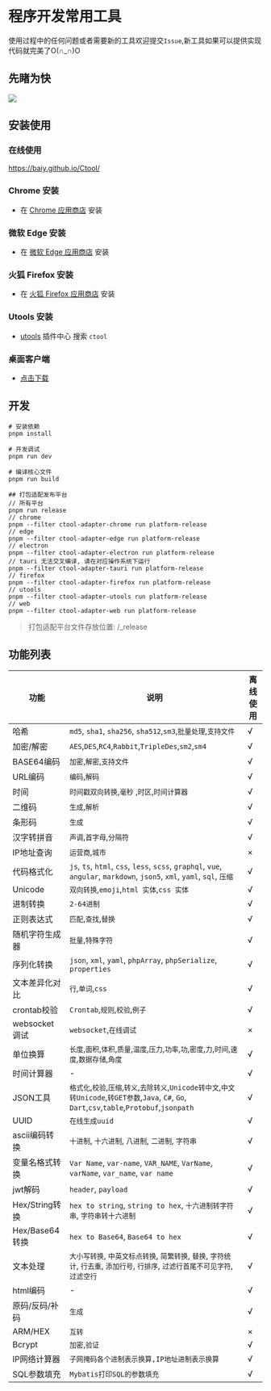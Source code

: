 # 程序开发常用工具

使用过程中的任何问题或者需要新的工具欢迎提交`Issue`,新工具如果可以提供实现代码就完美了O(∩_∩)O

## 先睹为快

![](https://cdn.jsdelivr.net/gh/baiy/Ctool@master/images/v2.0.0.png)

## 安装使用

### 在线使用

<https://baiy.github.io/Ctool/>

### Chrome 安装

- 在 [Chrome 应用商店](https://chrome.google.com/webstore/detail/ipfcebkfhpkjeikaammlkcnalknjahmh) 安装

### 微软 Edge 安装

- 在 [微软 Edge 应用商店](https://microsoftedge.microsoft.com/addons/detail/cihekagpnnadjjplgljkmkpcfiopfplc) 安装

### 火狐 Firefox 安装

- 在 [火狐 Firefox 应用商店](https://addons.mozilla.org/zh-CN/firefox/addon/ctool/) 安装

### Utools 安装

- [utools](https://u.tools/) 插件中心 搜索 `ctool`

### 桌面客户端

- [点击下载](https://github.com/baiy/Ctool/releases)

## 开发

```
# 安装依赖
pnpm install

# 开发调试
pnpm run dev

# 编译核心文件
pnpm run build

## 打包适配发布平台
// 所有平台
pnpm run release
// chrome
pnpm --filter ctool-adapter-chrome run platform-release
// edge
pnpm --filter ctool-adapter-edge run platform-release
// electron
pnpm --filter ctool-adapter-electron run platform-release
// tauri 无法交叉编译, 请在对应操作系统下运行
pnpm --filter ctool-adapter-tauri run platform-release
// firefox
pnpm --filter ctool-adapter-firefox run platform-release
// utools
pnpm --filter ctool-adapter-utools run platform-release
// web
pnpm --filter ctool-adapter-web run platform-release
```

> 打包适配平台文件存放位置: /_release

## 功能列表

| 功能           | 说明                                                                                                                            | 离线使用 |
|--------------|-------------------------------------------------------------------------------------------------------------------------------|------|
| 哈希           | `md5`, `sha1`, `sha256`, `sha512`,`sm3`,`批量处理`,`支持文件`                                                                         | √    |
| 加密/解密        | `AES`,`DES`,`RC4`,`Rabbit`,`TripleDes`,`sm2`,`sm4`                                                                            | √    |
| BASE64编码     | `加密`,`解密`,`支持文件`                                                                                                              | √    |
| URL编码        | `编码`,`解码`                                                                                                                     | √    |
| 时间           | `时间戳双向转换`,`毫秒` ,`时区`,`时间计算器`                                                                                                  | √    |
| 二维码          | `生成`,`解析`                                                                                                                     | √    |
| 条形码          | `生成`                                                                                                                          | √    |
| 汉字转拼音        | `声调`,`首字母`,`分隔符`                                                                                                              | √    |
| IP地址查询       | `运营商`,`城市`                                                                                                                    | ×    |
| 代码格式化        | `js`, `ts`, `html`, `css`, `less`, `scss`, `graphql`, `vue`, `angular`, `markdown`, `json5`, `xml`, `yaml`, `sql`, `压缩`       | √    |
| Unicode      | `双向转换`,`emoji`,`html 实体`,`css 实体`                                                                                             | √    |
| 进制转换         | `2-64进制`                                                                                                                      | √    |
| 正则表达式        | `匹配`,`查找`,`替换`                                                                                                                | √    |
| 随机字符生成器      | `批量`,`特殊字符`                                                                                                                   | √    |
| 序列化转换        | `json`, `xml`, `yaml`, `phpArray`, `phpSerialize`, `properties`                                                               | √    |
| 文本差异化对比      | `行`,`单词`,`css`                                                                                                                | √    |
| crontab校验    | `Crontab`,`规则`,`校验`,`例子`                                                                                                      | √    |
| websocket调试  | `websocket`,`在线调试`                                                                                                            | ×    |
| 单位换算         | `长度`,`面积`,`体积`,`质量`,`温度`,`压力`,`功率`,`功`,`密度`,`力`,`时间`,`速度`,`数据存储`,`角度`                                                         | √    |
| 时间计算器        | -                                                                                                                             | √    |
| JSON工具       | `格式化`,`校验`,`压缩`,`转义`,`去除转义`,`Unicode转中文`,`中文转Unicode`,`转GET参数`,`Java`, `C#`, `Go`, `Dart`,`csv`,`table`,`Protobuf`,`jsonpath` | √    |
| UUID         | `在线生成uuid`                                                                                                                    | √    |
| ascii编码转换    | `十进制`, `十六进制`, `八进制`, `二进制`, `字符串`                                                                                            | √    |
| 变量名格式转换      | `Var Name`, `var-name`, `VAR_NAME`, `VarName`, `varName`, `var_name`, `var name`                                              | √    |
| jwt解码        | `header`, `payload`                                                                                                           | √    |
| Hex/String转换 | `hex to string`, `string to hex`, `十六进制转字符串`, `字符串转十六进制`                                                                      | √    |
| Hex/Base64转换 | `hex to Base64`, `Base64 to hex`                                                                                              | √    |
| 文本处理         | `大小写转换`, `中英文标点转换`, `简繁转换`, `替换`, `字符统计`, `行去重`, `添加行号`, `行排序`, `过滤行首尾不可见字符`,`过滤空行`                                           | √    |
| html编码       | -                                                                                                                             | √    |
| 原码/反码/补码     | `生成`                                                                                                                          | √    |
| ARM/HEX      | `互转`                                                                                                                          | ×    |
| Bcrypt       | `加密`,`验证`                                                                                                                     | √    |
| IP网络计算器      | `子网掩码各个进制表示换算,IP地址进制表示换算`                                                                                                     | √    |
| SQL参数填充      | `Mybatis打印SQL的参数填充`                                                                                                           | √    |
